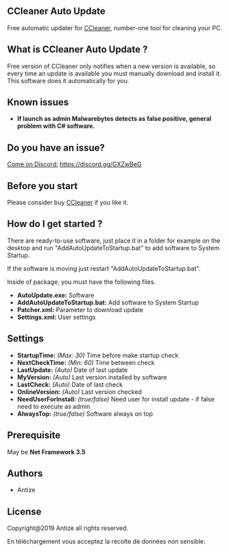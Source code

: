 ## CCleaner Auto Update 
Free automatic updater for [CCleaner](https://www.ccleaner.com), number-one tool for cleaning your PC.

## What is CCleaner Auto Update ?
Free version of CCleaner only notifies when a new version is available, so every time an update is available you must manually download and install it. This software does it automatically for you.

## Known issues
- **If launch as admin Malwarebytes detects as false positive, general problem with C# software.**

## Do you have an issue?
[Come on Discord:](https://discord.gg/GXZwBeG) https://discord.gg/GXZwBeG

## Before you start
Please consider buy [CCleaner](https://www.ccleaner.com) if you like it.

## How do I get started ?
There are ready-to-use software, just place it in a folder for example on the desktop and run "AddAutoUpdateToStartup.bat" to add software to System Startup.

If the software is moving just restart "AddAutoUpdateToStartup.bat".

Inside of package, you must have the following files.

- **AutoUpdate.exe:** Software
- **AddAutoUpdateToStartup.bat:** Add software to System Startup
- **Patcher.xml:** Parameter to download update
- **Settings.xml:** User settings

## Settings
- **StartupTime:** *(Max: 30)* Time before make startup check
- **NextCheckTime:** *(Min: 60)* Time between check
- **LastUpdate:** *(Auto)* Date of last update
- **MyVersion:** *(Auto)* Last version installed by software
- **LastCheck:** *(Auto)* Date of last check
- **OnlineVersion:** *(Auto)* Last version checked
- **NeedUserForInstall:** *(true/false)* Need user for install update - if false need to execute as admin
- **AlwaysTop:** *(true/false)* Software always on top

## Prerequisite
May be **Net Framework 3.5**

## Authors
- Antize

## License
Copyright@2019 Antize all rights reserved.

En téléchargement vous acceptez la récolte de données non sensible.
